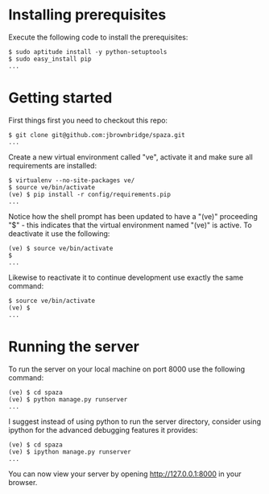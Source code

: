 Installing prerequisites
=======================

Execute the following code to install the prerequisites:

    $ sudo aptitude install -y python-setuptools
    $ sudo easy_install pip
    ...

Getting started
===============

First things first you need to checkout this repo:

    $ git clone git@github.com:jbrownbridge/spaza.git 
    ...

Create a new virtual environment called "ve", activate it and make sure all 
requirements are installed:

    $ virtualenv --no-site-packages ve/
    $ source ve/bin/activate
    (ve) $ pip install -r config/requirements.pip
    ...

Notice how the shell prompt has been updated to have a "(ve)" proceeding "$" - 
this indicates that the virtual environment named "(ve)" is active. To deactivate
it use the following:

    (ve) $ source ve/bin/activate
    $
    ...

Likewise to reactivate it to continue development use exactly the same command:

    $ source ve/bin/activate
    (ve) $
    ...

Running the server
==================

To run the server on your local machine on port 8000 use the following command:

    (ve) $ cd spaza
    (ve) $ python manage.py runserver
    ...

I suggest instead of using python to run the server directory, consider using
ipython for the advanced debugging features it provides:

    (ve) $ cd spaza
    (ve) $ ipython manage.py runserver
    ...

You can now view your server by opening http://127.0.0.1:8000 in your browser.
